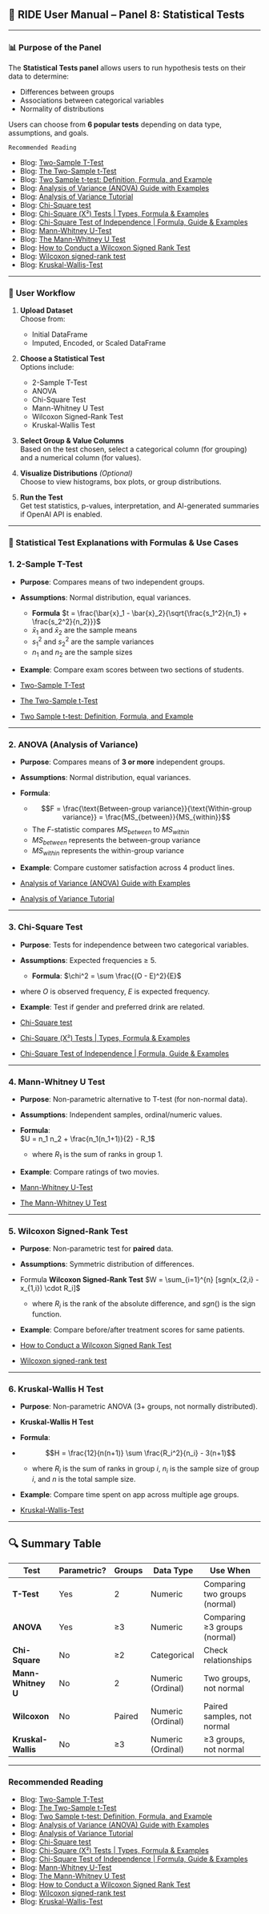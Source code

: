 ## 📘 RIDE User Manual – Panel 8: **Statistical Tests**

---
### 📊 **Purpose of the Panel**

The **Statistical Tests panel** allows users to run hypothesis tests on their data to determine:

- Differences between groups
- Associations between categorical variables
- Normality of distributions

Users can choose from **6 popular tests** depending on data type, assumptions, and goals.

`Recommended Reading`

- Blog: <a href="https://www.originlab.com/doc/Origin-Help/tTest-TwoSample" target="_blank" rel="noopener noreferrer">Two-Sample T-Test</a>
- Blog: <a href="https://www.jmp.com/en/statistics-knowledge-portal/t-test/two-sample-t-test" target="_blank" rel="noopener noreferrer">The Two-Sample t-Test</a>
- Blog: <a href="https://www.statology.org/two-sample-t-test/" target="_blank" rel="noopener noreferrer">Two Sample t-test: Definition, Formula, and Example</a>
- Blog: <a href="https://www.resonio.com/market-research/analysis-of-variance-anova/" target="_blank" rel="noopener noreferrer">Analysis of Variance (ANOVA) Guide with Examples</a>
- Blog: <a href="https://stattrek.com/tutorials/anova-tutorial" target="_blank" rel="noopener noreferrer">Analysis of Variance Tutorial</a>
- Blog: <a href="https://datatab.net/tutorial/chi-square-test" target="_blank" rel="noopener noreferrer">Chi-Square test</a>
- Blog: <a href="https://www.scribbr.com/statistics/chi-square-tests/" target="_blank" rel="noopener noreferrer">Chi-Square (Χ²) Tests | Types, Formula & Examples</a>
- Blog: <a href="https://www.scribbr.com/statistics/chi-square-test-of-independence/" target="_blank" rel="noopener noreferrer">Chi-Square Test of Independence | Formula, Guide & Examples</a>
- Blog: <a href="https://datatab.net/tutorial/mann-whitney-u-test" target="_blank" rel="noopener noreferrer">Mann-Whitney U-Test</a>
- Blog: <a href="https://www.statstutor.ac.uk/resources/uploaded/mannwhitney.pdf" target="_blank" rel="noopener noreferrer">The Mann-Whitney U Test</a>
- Blog: <a href="https://study.com/skill/learn/how-to-conduct-a-wilcoxon-signed-rank-test-explanation.html" target="_blank" rel="noopener noreferrer">How to Conduct a Wilcoxon Signed Rank Test</a>
- Blog: <a href="https://datatab.net/tutorial/wilcoxon-test" target="_blank" rel="noopener noreferrer">Wilcoxon signed-rank test</a>
- Blog: <a href="https://datatab.net/tutorial/kruskal-wallis-test" target="_blank" rel="noopener noreferrer">Kruskal-Wallis-Test</a>

---
### 🧭 **User Workflow**

1. **Upload Dataset**  
    Choose from:
    - Initial DataFrame
    - Imputed, Encoded, or Scaled DataFrame

2. **Choose a Statistical Test**  
    Options include:
    - 2-Sample T-Test
    - ANOVA
    - Chi-Square Test
    - Mann-Whitney U Test
    - Wilcoxon Signed-Rank Test
    - Kruskal-Wallis Test

3. **Select Group & Value Columns**  
    Based on the test chosen, select a categorical column (for grouping) and a numerical column (for values).
    
4. **Visualize Distributions** _(Optional)_  
    Choose to view histograms, box plots, or group distributions.
    
5. **Run the Test**  
    Get test statistics, p-values, interpretation, and AI-generated summaries if OpenAI API is enabled.

---
### 🧪 Statistical Test Explanations with Formulas & Use Cases

### **1. 2-Sample T-Test**

- **Purpose**: Compares means of two independent groups.
- **Assumptions**: Normal distribution, equal variances.
	- **Formula** $t = \frac{\bar{x}_1 - \bar{x}_2}{\sqrt{\frac{s_1^2}{n_1} + \frac{s_2^2}{n_2}}}$
	- $\bar{x}_1$ and $\bar{x}_2$ are the sample means
	- $s_1^2$ and $s_2^2$ are the sample variances
	- $n_1$ and $n_2$ are the sample sizes
- **Example**: Compare exam scores between two sections of students.

- <a href="https://www.originlab.com/doc/Origin-Help/tTest-TwoSample" target="_blank" rel="noopener noreferrer">Two-Sample T-Test</a>
- <a href="https://www.jmp.com/en/statistics-knowledge-portal/t-test/two-sample-t-test" target="_blank" rel="noopener noreferrer">The Two-Sample t-Test</a>
- <a href="https://www.statology.org/two-sample-t-test/" target="_blank" rel="noopener noreferrer">Two Sample t-test: Definition, Formula, and Example</a>

---
### **2. ANOVA (Analysis of Variance)**

- **Purpose**: Compares means of **3 or more** independent groups.
- **Assumptions**: Normal distribution, equal variances.
- **Formula**:
	- $$F = \frac{\text{Between-group variance}}{\text{Within-group variance}} = \frac{MS_{between}}{MS_{within}}$$
    - The $F$-statistic compares $MS_{between}$ to $MS_{within}$
	- $MS_{between}$ represents the between-group variance
	- $MS_{within}$ represents the within-group variance
- **Example**: Compare customer satisfaction across 4 product lines.

- <a href="https://www.resonio.com/market-research/analysis-of-variance-anova/" target="_blank" rel="noopener noreferrer">Analysis of Variance (ANOVA) Guide with Examples</a>
- <a href="https://stattrek.com/tutorials/anova-tutorial" target="_blank" rel="noopener noreferrer">Analysis of Variance Tutorial</a>
---
### **3. Chi-Square Test**

- **Purpose**: Tests for independence between two categorical variables.
- **Assumptions**: Expected frequencies ≥ 5.
	- **Formula**:
$\chi^2 = \sum \frac{(O - E)^2}{E}$
- where $O$ is observed frequency, $E$ is expected frequency.
- **Example**: Test if gender and preferred drink are related.


- <a href="https://datatab.net/tutorial/chi-square-test" target="_blank" rel="noopener noreferrer">Chi-Square test</a>
- <a href="https://www.scribbr.com/statistics/chi-square-tests/" target="_blank" rel="noopener noreferrer">Chi-Square (Χ²) Tests | Types, Formula & Examples</a>
- <a href="https://www.scribbr.com/statistics/chi-square-test-of-independence/" target="_blank" rel="noopener noreferrer">Chi-Square Test of Independence | Formula, Guide & Examples</a>
---
### **4. Mann-Whitney U Test**

- **Purpose**: Non-parametric alternative to T-test (for non-normal data).
- **Assumptions**: Independent samples, ordinal/numeric values.
- **Formula**:  
$U = n_1 n_2 + \frac{n_1(n_1+1)}{2} - R_1$  
	- where $R_1$ is the sum of ranks in group 1.
- **Example**: Compare ratings of two movies.

- <a href="https://datatab.net/tutorial/mann-whitney-u-test" target="_blank" rel="noopener noreferrer">Mann-Whitney U-Test</a>
- <a href="https://www.statstutor.ac.uk/resources/uploaded/mannwhitney.pdf" target="_blank" rel="noopener noreferrer">The Mann-Whitney U Test</a>
---
### **5. Wilcoxon Signed-Rank Test**

- **Purpose**: Non-parametric test for **paired** data.
- **Assumptions**: Symmetric distribution of differences.
- Formula **Wilcoxon Signed-Rank Test**
$W = \sum_{i=1}^{n} [sgn(x_{2,i} - x_{1,i}) \cdot R_i]$
	- where $R_i$ is the rank of the absolute difference, and $sgn()$ is the sign function.
- **Example**: Compare before/after treatment scores for same patients.

- <a href="https://study.com/skill/learn/how-to-conduct-a-wilcoxon-signed-rank-test-explanation.html" target="_blank" rel="noopener noreferrer">How to Conduct a Wilcoxon Signed Rank Test</a>
- <a href="https://datatab.net/tutorial/wilcoxon-test" target="_blank" rel="noopener noreferrer">Wilcoxon signed-rank test</a>

---
### **6. Kruskal-Wallis H Test**

- **Purpose**: Non-parametric ANOVA (3+ groups, not normally distributed).
- **Kruskal-Wallis H Test**
- **Formula**:
- $$H = \frac{12}{n(n+1)} \sum \frac{R_i^2}{n_i} - 3(n+1)$$
	- where $R_i$ is the sum of ranks in group $i$, $n_i$ is the sample size of group $i$, and $n$ is the total sample size.
- **Example**: Compare time spent on app across multiple age groups.

- <a href="https://datatab.net/tutorial/kruskal-wallis-test" target="_blank" rel="noopener noreferrer">Kruskal-Wallis-Test</a>

---
## 🔍 Summary Table

|Test|Parametric?|Groups|Data Type|Use When|
|---|---|---|---|---|
|**T-Test**|Yes|2|Numeric|Comparing two groups (normal)|
|**ANOVA**|Yes|≥3|Numeric|Comparing ≥3 groups (normal)|
|**Chi-Square**|No|≥2|Categorical|Check relationships|
|**Mann-Whitney U**|No|2|Numeric (Ordinal)|Two groups, not normal|
|**Wilcoxon**|No|Paired|Numeric (Ordinal)|Paired samples, not normal|
|**Kruskal-Wallis**|No|≥3|Numeric (Ordinal)|≥3 groups, not normal|

---

### Recommended Reading

- Blog: <a href="https://www.originlab.com/doc/Origin-Help/tTest-TwoSample" target="_blank" rel="noopener noreferrer">Two-Sample T-Test</a>
- Blog: <a href="https://www.jmp.com/en/statistics-knowledge-portal/t-test/two-sample-t-test" target="_blank" rel="noopener noreferrer">The Two-Sample t-Test</a>
- Blog: <a href="https://www.statology.org/two-sample-t-test/" target="_blank" rel="noopener noreferrer">Two Sample t-test: Definition, Formula, and Example</a>
- Blog: <a href="https://www.resonio.com/market-research/analysis-of-variance-anova/" target="_blank" rel="noopener noreferrer">Analysis of Variance (ANOVA) Guide with Examples</a>
- Blog: <a href="https://stattrek.com/tutorials/anova-tutorial" target="_blank" rel="noopener noreferrer">Analysis of Variance Tutorial</a>
- Blog: <a href="https://datatab.net/tutorial/chi-square-test" target="_blank" rel="noopener noreferrer">Chi-Square test</a>
- Blog: <a href="https://www.scribbr.com/statistics/chi-square-tests/" target="_blank" rel="noopener noreferrer">Chi-Square (Χ²) Tests | Types, Formula & Examples</a>
- Blog: <a href="https://www.scribbr.com/statistics/chi-square-test-of-independence/" target="_blank" rel="noopener noreferrer">Chi-Square Test of Independence | Formula, Guide & Examples</a>
- Blog: <a href="https://datatab.net/tutorial/mann-whitney-u-test" target="_blank" rel="noopener noreferrer">Mann-Whitney U-Test</a>
- Blog: <a href="https://www.statstutor.ac.uk/resources/uploaded/mannwhitney.pdf" target="_blank" rel="noopener noreferrer">The Mann-Whitney U Test</a>
- Blog: <a href="https://study.com/skill/learn/how-to-conduct-a-wilcoxon-signed-rank-test-explanation.html" target="_blank" rel="noopener noreferrer">How to Conduct a Wilcoxon Signed Rank Test</a>
- Blog: <a href="https://datatab.net/tutorial/wilcoxon-test" target="_blank" rel="noopener noreferrer">Wilcoxon signed-rank test</a>
- Blog: <a href="https://datatab.net/tutorial/kruskal-wallis-test" target="_blank" rel="noopener noreferrer">Kruskal-Wallis-Test</a>